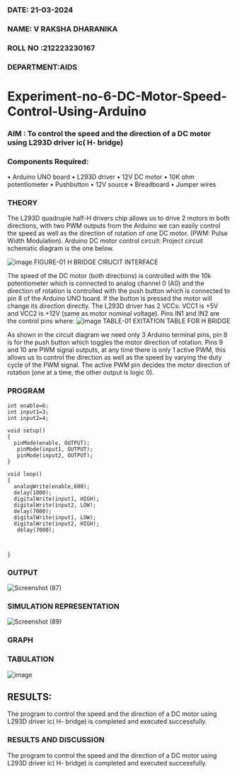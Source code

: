 
###  DATE: 21-03-2024
###  NAME: V RAKSHA DHARANIKA
###  ROLL NO :212223230167
###  DEPARTMENT:AIDS
# Experiment-no-6-DC-Motor-Speed-Control-Using-Arduino
### AIM : To control the speed and the direction of a DC motor using L293D driver ic( H- bridge)

### Components Required:
•	Arduino UNO board
•	L293D driver
•	12V DC motor
•	10K ohm potentiometer
•	Pushbutton
•	12V source
•	Breadboard
•	Jumper wires
### THEORY 
The L293D quadruple half-H drivers chip allows us to drive 2 motors in both directions, with two PWM outputs from the Arduino we can easily control the speed as well as the direction of rotation of one DC motor. (PWM: Pulse Width Modulation).
Arduino DC motor control circuit:
Project circuit schematic diagram is the one below.

![image](https://user-images.githubusercontent.com/36288975/167763051-b230c183-afc5-46f2-ba95-0f95e10dd6c9.png)
FIGURE-01 H BRIDGE CIRUCIT INTERFACE 
 
The speed of the DC motor (both directions) is controlled with the 10k potentiometer which is connected to analog channel 0 (A0) and the direction of rotation is controlled with the push button which is connected to pin 8 of the Arduino UNO board. If the button is pressed the motor will change its direction directly.
The L293D driver has 2 VCCs: VCC1 is +5V and VCC2 is +12V (same as motor nominal voltage). Pins IN1 and IN2 are the control pins where:
![image](https://user-images.githubusercontent.com/36288975/167763120-1421c2c5-8381-49eb-b376-03f6e1113b7a.png)
TABLE-01 EXITATION TABLE FOR H BRIDGE 

As shown in the circuit diagram we need only 3 Arduino terminal pins, pin 8 is for the push button which toggles the motor direction of rotation. Pins 9 and 10 are PWM signal outputs, at any time there is only 1 active PWM, this allows us to control the direction as well as the speed by varying the duty cycle of the PWM signal. The active PWM pin decides the motor direction of rotation (one at a time, the other output is logic 0).

### PROGRAM 
```
int enable=6;
int input1=3;
int input2=4;

void setup()
{
  pinMode(enable, OUTPUT);
   pinMode(input1, OUTPUT);
   pinMode(input2, OUTPUT);
}

void loop()
{
  analogWrite(enable,600);
  delay(1000);
  digitalWrite(input1, HIGH);
  digitalWrite(input2, LOW);
  delay(7000);
  digitalWrite(input1, LOW);
  digitalWrite(input2, HIGH);
   delay(7000);
     
     
     
}
```
### OUTPUT

![Screenshot (87)](https://github.com/rakshadharanika/Experiment-no-7-DC-Motor-Speed-Control-Using-Arduino/assets/149348380/d24d25fd-56ac-4b28-ab6d-578e07f9ce1b)




### SIMULATION REPRESENTATION


![Screenshot (89)](https://github.com/rakshadharanika/Experiment-no-7-DC-Motor-Speed-Control-Using-Arduino/assets/149348380/ebe65dc1-53cf-4556-9bda-c37f99158971)



### GRAPH 



###  TABULATION 
 ![image](https://github.com/anbuselvan1519/Experiment-no-7-DC-Motor-Speed-Control-Using-Arduino/assets/139841744/d495b501-e0cf-4cab-ac85-50f7fc473818)

## RESULTS:
The program to control the speed and the direction of a DC motor using L293D driver ic( H- bridge) is completed and executed successfully.









### RESULTS AND DISCUSSION 

The program to control the speed and the direction of a DC motor using L293D driver ic( H- bridge) is completed and executed successfully.
